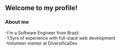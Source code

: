 ## Welcome to my profile!

### About me
-I'm a Software Engineer from Brazil\
-1.5yrs of experience with full-stack web development\
-Volunteer mentor at DiversificaDev

<!--
**VictorLopes-0/VictorLopes-0** is a ✨ _special_ ✨ repository because its `README.md` (this file) appears on your GitHub profile.

Here are some ideas to get you started:

- 🔭 I’m currently working on ...
- 🌱 I’m currently learning ...
- 👯 I’m looking to collaborate on ...
- 🤔 I’m looking for help with ...
- 💬 Ask me about ...
- 📫 How to reach me: ...
- 😄 Pronouns: ...
- ⚡ Fun fact: ...
-->
